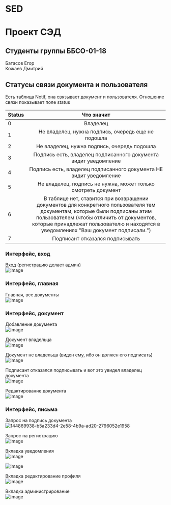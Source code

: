 # SED
# Проект СЭД
## Студенты группы ББСО-01-18<br>
Батасов Егор<br>
Кожаев Дмитрий<br>

## Статусы связи документа и пользователя

Есть таблица Notif, она связывает документ и пользователя. Отношение связи показывает поле status

| Status | Что значит  
| --- |:---:|
| 0 | Владелец
| 1 | Не владелец, нужна подпись, очередь еще не подошла
| 2 | Не владелец, нужна подпись, очередь подошла
| 3 | Подпись есть, владелец подписанного документа видит уведомление
| 4 | Подпись есть, владелец подписанного документа НЕ видит уведомление
| 5 | Не владелец, подпись не нужна, может только смотреть документ
| 6 | В таблице нет, ставится при возвращении документов для конкретного пользователя тем документам, которые были подписаны этим пользователем (чтобы отличить от документов, которые принадлежат пользователю и находятся в уведомлениях "Ваш документ подписали.")
| 7 | Подписант отказался подписывать
### Интерфейс, вход

Вход (регистрацию делает админ)<br>
![image](https://user-images.githubusercontent.com/63637182/144867645-b8685168-24f7-400a-8da5-a638d1195a54.png)

### Интерфейс, главная

Главная, все документы<br>
![image](https://user-images.githubusercontent.com/63637182/144868101-748fa9ff-2da7-4bae-ae92-3790725ea3eb.png)

### Интерфейс, документ

Добавление документа<br>
![image](https://user-images.githubusercontent.com/63637182/144868349-d49c091e-390c-46f8-a6c1-80a189bc6a75.png)

Документ владельца<br>
![image](https://user-images.githubusercontent.com/63637182/144868457-ff9338be-078c-417d-806f-be790922d322.png)

Документ не владельца (виден ему, ибо он должен его подписать)<br>
![image](https://user-images.githubusercontent.com/63637182/144868552-ef18a5aa-27d1-4170-b3ba-fd498021557f.png)

Подписант отказался подписывать и вот это увидел владелец документа<br>
![image](https://user-images.githubusercontent.com/63637182/144868755-c568320e-de39-4cdb-b0d1-ac3fde264714.png)

Редактирование документа<br>
![image](https://user-images.githubusercontent.com/63637182/144868912-44a93b9c-f119-4412-a6c5-44ea621db34d.png)

### Интерфейс, письма

Запрос на подпись документа<br>
![144869938-b5a233d4-2e58-4b9a-ad20-2796052e1958](https://user-images.githubusercontent.com/63637182/145160970-bb942c48-3b66-4d97-8012-044642018568.png)


Запрос на регистрацию<br>
![image](https://user-images.githubusercontent.com/63637182/144870096-3bfa5025-84a1-4dca-8c23-70d02b5a6e80.png)

Вкладка уведомления<br>
![image](https://user-images.githubusercontent.com/63637182/144870530-d2a1a294-e536-441b-9e81-5ffc7a891ebe.png)

![image](https://user-images.githubusercontent.com/63637182/144870687-5c070a8f-7bf3-4d52-8fb3-55b03e1295a5.png)

Вкладка редактирование профиля<br>
![image](https://user-images.githubusercontent.com/63637182/144870734-2bd789e4-6396-4d88-bf61-4ab2bdb2b68e.png)

Вкладка администрирование<br>
![image](https://user-images.githubusercontent.com/63637182/144870830-d67d235a-cb52-4120-b7d8-634b7aba74c1.png)




